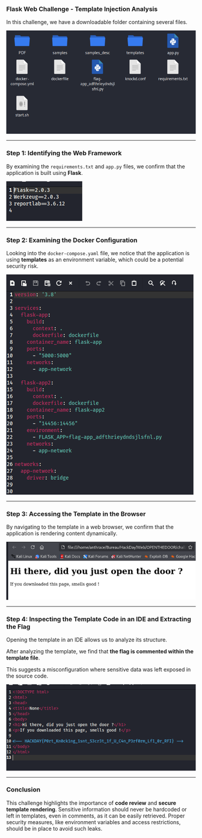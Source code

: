 
### **Flask Web Challenge - Template Injection Analysis**

In this challenge, we have a downloadable folder containing several files.

![Screenshot](images/door_files.png)

---

### **Step 1: Identifying the Web Framework**

By examining the `requirements.txt` and `app.py` files, we confirm that the application is built using **Flask**.

![Screenshot](images/door_flask_infos.png)

---

### **Step 2: Examining the Docker Configuration**

Looking into the `docker-compose.yaml` file, we notice that the application is using **templates** as an environment variable, which could be a potential security risk.

![Screenshot](images/door_docker.png)

---

### **Step 3: Accessing the Template in the Browser**

By navigating to the template in a web browser, we confirm that the application is rendering content dynamically.

![Screenshot](images/door_browser.png)

---

### **Step 4: Inspecting the Template Code in an IDE and Extracting the Flag**

Opening the template in an IDE allows us to analyze its structure.

After analyzing the template, we find that **the flag is commented within the template file**.

This suggests a misconfiguration where sensitive data was left exposed in the source code.

![Screenshot](images/door_ide.png)

---

### **Conclusion**

This challenge highlights the importance of **code review** and **secure template rendering**. Sensitive information should never be hardcoded or left in templates, even in comments, as it can be easily retrieved. Proper security measures, like environment variables and access restrictions, should be in place to avoid such leaks.